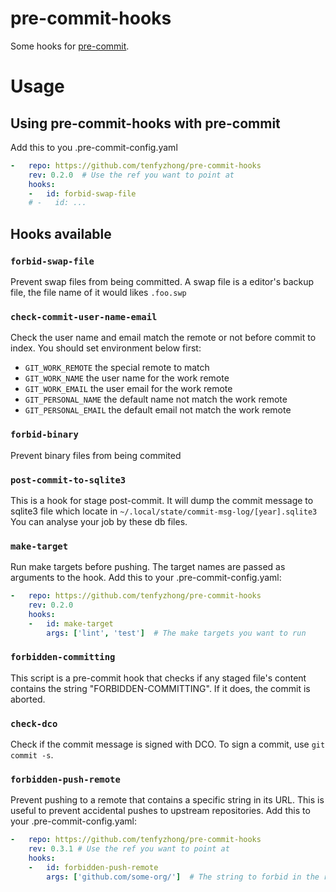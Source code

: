 # pre-commit-hooks

Some hooks for [pre-commit](https://pre-commit.com/).

# Usage

## Using pre-commit-hooks with pre-commit

Add this to you .pre-commit-config.yaml

```yaml
-   repo: https://github.com/tenfyzhong/pre-commit-hooks
    rev: 0.2.0  # Use the ref you want to point at
    hooks:
    -   id: forbid-swap-file
    # -   id: ...
```

## Hooks available

### `forbid-swap-file`

Prevent swap files from being committed.
A swap file is a editor's backup file, the file name of it would likes `.foo.swp`

### `check-commit-user-name-email`

Check the user name and email match the remote or not before commit to index.
You should set environment below first:

- `GIT_WORK_REMOTE` the special remote to match
- `GIT_WORK_NAME` the user name for the work remote
- `GIT_WORK_EMAIL` the user email for the work remote
- `GIT_PERSONAL_NAME` the default name not match the work remote
- `GIT_PERSONAL_EMAIL` the default email not match the work remote

### `forbid-binary`

Prevent binary files from being commited

### `post-commit-to-sqlite3`

This is a hook for stage post-commit. It will dump the commit message to sqlite3 file which locate in `~/.local/state/commit-msg-log/[year].sqlite3`
You can analyse your job by these db files.

### `make-target`

Run make targets before pushing. The target names are passed as arguments to the hook.
Add this to your .pre-commit-config.yaml:

```yaml
-   repo: https://github.com/tenfyzhong/pre-commit-hooks
    rev: 0.2.0
    hooks:
    -   id: make-target
        args: ['lint', 'test']  # The make targets you want to run
```

### `forbidden-committing`

This script is a pre-commit hook that checks if any staged file's content contains the string "FORBIDDEN-COMMITTING". If it does, the commit is aborted.

### `check-dco`

Check if the commit message is signed with DCO.
To sign a commit, use `git commit -s`.

### `forbidden-push-remote`

Prevent pushing to a remote that contains a specific string in its URL.
This is useful to prevent accidental pushes to upstream repositories.
Add this to your .pre-commit-config.yaml:

```yaml
-   repo: https://github.com/tenfyzhong/pre-commit-hooks
    rev: 0.3.1 # Use the ref you want to point at
    hooks:
    -   id: forbidden-push-remote
        args: ['github.com/some-org/']  # The string to forbid in the remote URL
```
